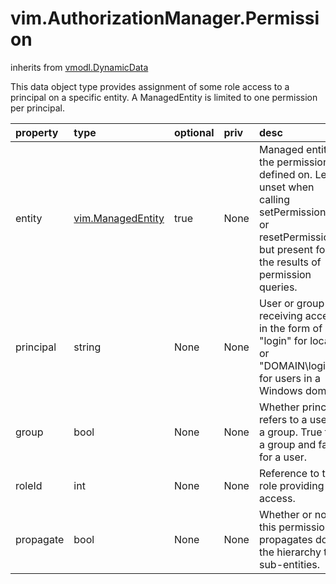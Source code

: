 vim.AuthorizationManager.Permission
===================================
inherits from [vmodl.DynamicData](docs/vmodl.DynamicData.md)


This data object type provides assignment of some role access to    a principal on a specific entity.  A ManagedEntity is limited to    one permission per principal.

| property | type | optional | priv | desc |
|:---------|:-----|:---------|:-----|:-----|
| entity | [vim.ManagedEntity](vim.ManagedEntity.md "vim.ManagedEntity") | true | None | Managed entity the permission is defined on.  Left unset   when calling setPermissions or resetPermissions, but present   for the results of permission queries. |
| principal | string | None | None | User or group receiving access in the form of   "login" for local or "DOMAIN\login" for users in a Windows domain. |
| group | bool | None | None | Whether principal refers to a user or a group.  True for   a group and false for a user. |
| roleId | int | None | None | Reference to the role providing the access. |
| propagate | bool | None | None | Whether or not this permission propagates down the hierarchy   to sub-entities. |


